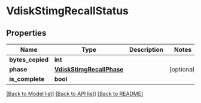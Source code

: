 # VdiskStimgRecallStatus

## Properties
Name | Type | Description | Notes
------------ | ------------- | ------------- | -------------
**bytes_copied** | **int** |  | 
**phase** | [**VdiskStimgRecallPhase**](VdiskStimgRecallPhase.md) |  | [optional] 
**is_complete** | **bool** |  | 

[[Back to Model list]](../README.md#documentation-for-models) [[Back to API list]](../README.md#documentation-for-api-endpoints) [[Back to README]](../README.md)


